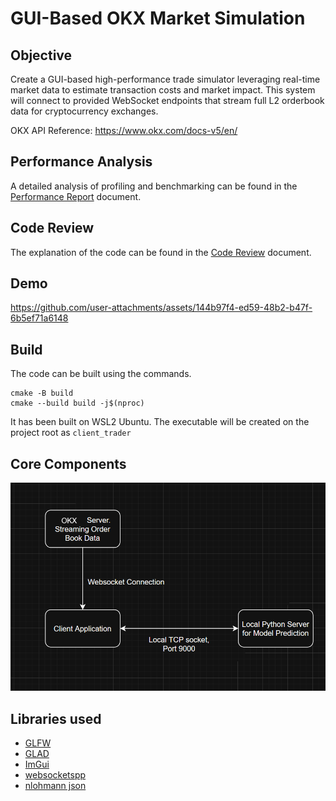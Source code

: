 # GUI-Based OKX Market Simulation

## Objective

Create a GUI-based high-performance trade simulator leveraging real-time market data to estimate transaction costs and market impact. This system will connect to provided WebSocket endpoints that stream full L2 orderbook data for cryptocurrency exchanges.

OKX API Reference: https://www.okx.com/docs-v5/en/

## Performance Analysis

A detailed analysis of profiling and benchmarking can be found in the [Performance Report](./Performance%20Report.md) document.

## Code Review

The explanation of the code can be found in the [Code Review](./Code%20Review.md) document.

## Demo

https://github.com/user-attachments/assets/144b97f4-ed59-48b2-b47f-6b5ef71a6148

## Build

The code can be built using the commands.

```
cmake -B build
cmake --build build -j$(nproc)
```

It has been built on WSL2 Ubuntu. The executable will be created on the project root as `client_trader`

## Core Components

![](./_assets/Pasted%20image%2020250521184540.png)

## Libraries used

* [GLFW](https://github.com/glfw/glfw)
* [GLAD](https://github.com/Dav1dde/glad)
* [ImGui](https://github.com/Dav1dde/glad)
* [websocketspp](https://github.com/zaphoyd/websocketpp)
* [nlohmann json](https://github.com/nlohmann/json)